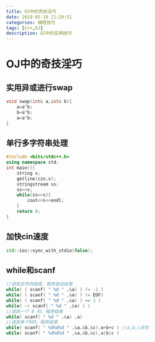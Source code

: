 ```yaml
---
title: OJ中的奇技淫巧
date: 2019-05-10 21:20:51
categories: 编程技巧
tags: [C++,OJ]
description: OJ中的实用技巧
---
```


# OJ中的奇技淫巧

## 实用异或进行swap

```c++
void swap(int& a,int& b){
    a=a^b;
    b=a^b;
    a=a^b;
}
```

## 单行多字符串处理

```c++
#include <bits/stdc++.h>
using namespace std;
int main(){
    string s;
    getline(cin,s);
    stringstream ss;
    ss<<s;
    while(ss>>s){
        cout<<s<<endl;
    }
    return 0;
}
```

## 加快cin速度

```c++
std::ios::sync_with_stdio(false);
```

## while和scanf

```c++
//读到文件的结尾，程序自动结束
while( ( scanf( " %d " ,&a) ) != -1 )
while( ( scanf( " %d " ,&a) ) != EOF)
while( ( scanf( " %d " ,&a) ) == 1 )
while( ~( scanf( " %d " ,&a) ) )
//读到一个 0 时，程序结束
while( scanf( " %d " ,&a) ,a)
//读到多个0时，程序结束
while( scanf( " %d%d%d " ,&a,&b,&c),a+b+c ) //a,b,c非负
while( scanf( " %d%d%d " ,&a,&b,&c),a|b|c )
```

